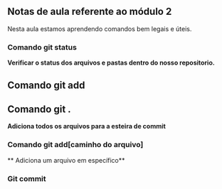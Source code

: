 ## Notas de aula referente ao módulo 2


Nesta aula estamos aprendendo comandos bem legais e úteis. 

### Comando git status
**Verificar o status dos arquivos e pastas dentro do nosso repositorio.**

## Comando git add



## Comando git .

**Adiciona todos os arquivos para a esteira de commit**

### Comando git add[caminho do arquivo]

** Adiciona um arquivo em específico**

### Git commit 